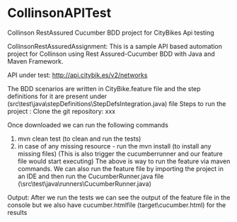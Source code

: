 # CollinsonAPITest
Collinson RestAssured Cucumber BDD project for CityBikes Api testing

CollinsonRestAssuredAssignment: This is a sample API based automation project for Collinson using Rest Assured-Cucumber BDD with Java and Maven Framework.

API under test: http://api.citybik.es/v2/networks

The BDD scenarios are written in CityBike.feature file and the step definitions for it are present under (src\test\java\stepDefinitions\StepDefsIntegration.java) file
Steps to run the project : Clone the git repository: xxx

Once downloaded we can run the following commands
1)	mvn clean test (to clean and run the tests)
2)	in case of any missing resource - run the mvn install (to install any missing files) (This is also trigger the cucumberrunner and our feature file would start executing) The above is way to run the feature via maven commands.
We can also run the feature file by importing the project in an IDE and then run the CucumberRunner.java file (\src\test\java\runners\CucumberRunner.java)

Output: After we run the tests we can see the output of the feature file in the console but we also have cucumber.htmlfile (target\cucumber.html) for the results
